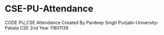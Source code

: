 # CSE-PU-Attendance
CODE PU_CSE Attendance
Created By Pardeep Singh
Punjabi-University-Patiala
CSE 2nd Year
11801139
